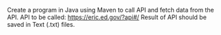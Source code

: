 Create a program in Java using Maven to call API and fetch data from the API.
API to be called: https://eric.ed.gov/?api#/
Result of API should be saved in Text (.txt) files.
